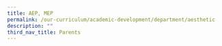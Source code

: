 ```yaml
---
title: AEP, MEP
permalink: /our-curriculum/academic-development/department/aesthetic
description: ""
third_nav_title: Parents
---
```


